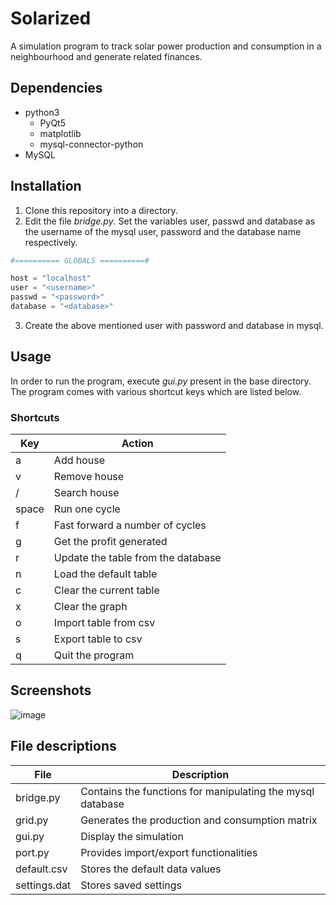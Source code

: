 # Solarized

A simulation program to track solar power production and consumption in a neighbourhood and generate related finances.

## Dependencies

* python3
  * PyQt5
  * matplotlib
  * mysql-connector-python
* MySQL

## Installation

1. Clone this repository into a directory.
2. Edit the file *bridge.py*. Set the variables user, passwd and database as the username of the mysql user, password and the database name respectively.

```python
#========== GLOBALS ==========#

host = "localhost"
user = "<username>"
passwd = "<password>"
database = "<database>"
```

3. Create the above mentioned user with password and database in mysql.

## Usage

In order to run the program, execute *gui.py* present in the base directory. The program comes with various shortcut keys which are listed below.

### Shortcuts

|Key|Action|
|---|---|
|a|Add house|
|v|Remove house|
|/|Search house|
|space|Run one cycle|
|f|Fast forward a number of cycles|
|g|Get the profit generated|
|r|Update the table from the database|
|n|Load the default table|
|c|Clear the current table|
|x|Clear the graph|
|o|Import table from csv|
|s|Export table to csv|
|q|Quit the program|

## Screenshots

![image](https://user-images.githubusercontent.com/122805944/212985839-e55f9120-6406-4e1b-bd2e-c23e6a657d3e.png)

## File descriptions
  
|File|Description|
|---|---|
|bridge.py|Contains the functions for manipulating the mysql database|
|grid.py|Generates the production and consumption matrix|
|gui.py|Display the simulation|
|port.py|Provides import/export functionalities|
|default.csv|Stores the default data values|
|settings.dat|Stores saved settings|
